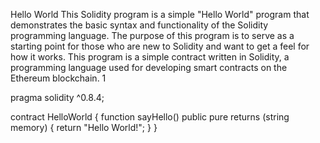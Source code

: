 Hello World
This Solidity program is a simple "Hello World" program that demonstrates the basic syntax and functionality of the Solidity programming language. The purpose of this program is to serve as a starting point for those who are new to Solidity and want to get a feel for how it works.
This program is a simple contract written in Solidity, a programming language used for developing smart contracts on the Ethereum blockchain. 1

pragma solidity ^0.8.4;

contract HelloWorld {
    function sayHello() public pure returns (string memory) {
        return "Hello World!";
    }
}

